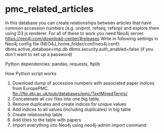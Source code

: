 # pmc_related_articles
In this database you can create relationships between articles that have common accession numbers (e.g. uniprot, refseq, refsnp) and explore them using D3 js renderer.
For all of these to work you need Neo4j server. https://neo4j.com/download-center/#releases
Write in following settings in Neo4j config file (NEO4J_home_folder/conf/neo4j.conf):
dbms.active_database=imp.db
dbms.security.auth_enabled=false (if you don't want to set up a password)

Python dependencies: pandas, requests, ftplib

How Python script works
1. Download dump of accession numbers with associated paper indices from EuropePMC. ftp://ftp.ebi.ac.uk/pub/databases/pmc/TextMinedTerms/
2. Concatenate all csv files into one big table.
3. Remove duplicates and create indices for unique values
4. Add indices to all values (including duplicates) in big table
5. Create relationship table
6. Add titles to the table with papers
7. Import everything into Neo4j using neo4j-admin import command
